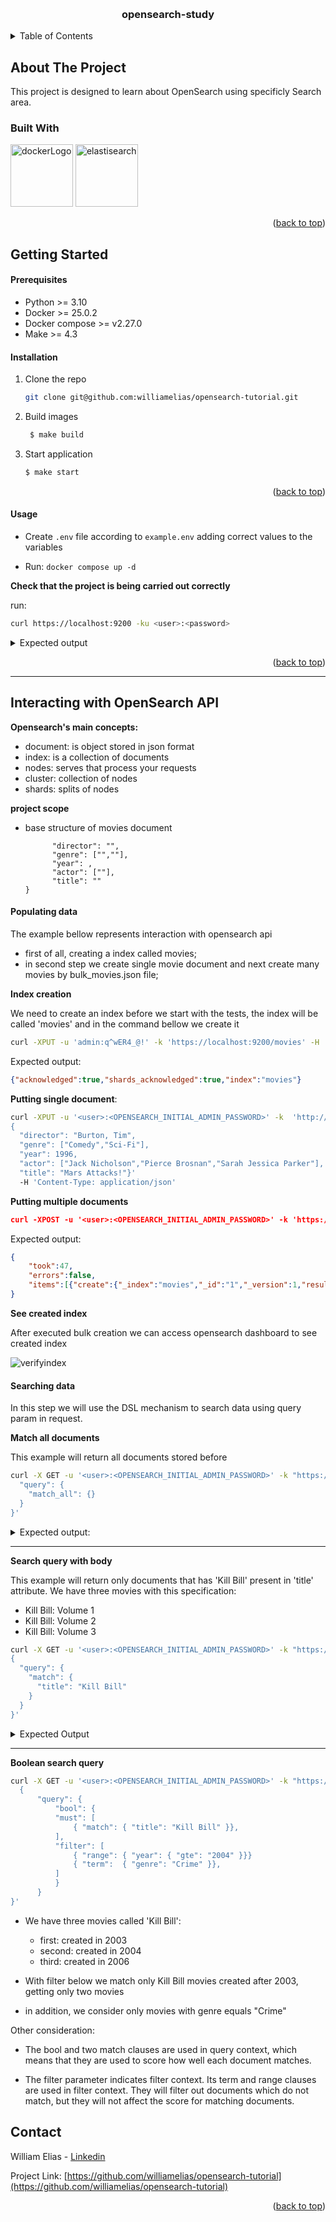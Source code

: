 <a name="readme-top"></a>

<!-- PROJECT LOGO -->
<br />
<div align="center">
  <a href="https://github.com/williamelias/opensearch-tutorial">
    <!-- <img src="images/logo.png" alt="Logo" width="80" height="80"> -->
  </a>

<h3 align="center">opensearch-study</h3>

</div>



<!-- TABLE OF CONTENTS -->
<details>
  <summary>Table of Contents</summary>
  <ol>
    <li>
      <a href="#about-the-project">About The Project</a>
      <ul>
        <li><a href="#built-with">Built With</a></li>
      </ul>
    </li>
    <li>
      <a href="#getting-started">Getting Started</a>
      <ul>
        <li><a href="#prerequisites">Prerequisites</a></li>
        <li><a href="#installation">Installation</a></li>
        <li><a href="#usage">Usage</a></li>
      </ul>
    </li>
    <li>
      <a href="#roadmap">Interacting with OpenSearch API</a>
      <ul>
        <li><a href="#Opensearch's main concepts"></a>Opensearch's main concepts</li>
        <li><a href="#Project Scope"></a>Project Scope</li>
        <li><a href="#Populating data"></a>Populating data</li>
        <li><a href="#Searching data"></a>Searching data</li>
      </ul>
    </li>
    <li><a href="#contact">Contact</a></li>
  </ol>
</details>



<!-- ABOUT THE PROJECT -->
## About The Project

This project is designed to learn about OpenSearch using specificly Search area.


### Built With

<div>
    <img src="https://www.docker.com/wp-content/uploads/2023/08/logo-guide-logos-2.svg" alt="dockerLogo" width="100"/>
    <img src="https://upload.wikimedia.org/wikipedia/commons/f/f4/Elasticsearch_logo.svg" alt="elastisearch" width="100"/>
</div>

<p align="right">(<a href="#readme-top">back to top</a>)</p>


<!-- GETTING STARTED -->
## Getting Started

#### Prerequisites

* Python >= 3.10
* Docker >= 25.0.2
* Docker compose >= v2.27.0
* Make >= 4.3

#### Installation


1. Clone the repo
   ```sh
   git clone git@github.com:williamelias/opensearch-tutorial.git
   ```
2. Build images
   ```sh
    $ make build
   ```
3. Start application
   ```sh
   $ make start
   ```


<p align="right">(<a href="#readme-top">back to top</a>)</p>


<!-- USAGE EXAMPLES -->
#### Usage

- Create `.env` file according to `example.env` adding correct values to the variables

- Run: `docker compose up -d`

**Check that the project is being carried out correctly**  

run:
```sh
curl https://localhost:9200 -ku <user>:<password>
```

<details>
<summary>Expected output</summary>

  ```json
  {
    "name" : "opensearch-node1",
    "cluster_name" : "opensearch-cluster",
    "cluster_uuid" : "uuid",
    "version" : {
      "distribution" : "opensearch",
      "number" : "x.y.z",
      "build_type" : "tar",
      "build_hash" : "value",
      "build_date" : "%y-%m-%dT%H:%M%Sz",
      "build_snapshot" : false,
      "lucene_version" : "x.y.z",
      "minimum_wire_compatibility_version" : "x.y.z",
      "minimum_index_compatibility_version" : "x.y.z"
    },
    "tagline" : "The OpenSearch Project: https://opensearch.org/"
  }
  ```

</details>

<p align="right">(<a href="#readme-top">back to top</a>)</p>

<hr>

## Interacting with OpenSearch API

**Opensearch's main concepts:**

- document: is object stored in json format
- index: is a collection of documents
- nodes: serves that process your requests
- cluster: collection of nodes
- shards: splits of nodes

**project scope**

- base structure of  movies document

  ```json{
        "director": "",
        "genre": ["",""],
        "year": ,
        "actor": [""],
        "title": ""
  }
  ```

#### Populating data

The example bellow represents interaction with opensearch api

- first of all, creating a index called movies;
- in second step we create single movie document and next create many movies by bulk_movies.json file;

**Index creation**

We need to create an index before we start with the tests, the index will be called 'movies' and in the command bellow we create it

```sh
curl -XPUT -u 'admin:q^wER4_@!' -k 'https://localhost:9200/movies' -H 'Content-Type: application/json'
```

Expected output: 

```json
{"acknowledged":true,"shards_acknowledged":true,"index":"movies"}
```

**Putting single document**:

```sh
curl -XPUT -u '<user>:<OPENSEARCH_INITIAL_ADMIN_PASSWORD>' -k  'http://localhost:9200/movies/_doc/1' -d '
{
  "director": "Burton, Tim", 
  "genre": ["Comedy","Sci-Fi"], 
  "year": 1996, 
  "actor": ["Jack Nicholson","Pierce Brosnan","Sarah Jessica Parker"], 
  "title": "Mars Attacks!"}' 
  -H 'Content-Type: application/json'
```

**Putting multiple documents**

```json
curl -XPOST -u '<user>:<OPENSEARCH_INITIAL_ADMIN_PASSWORD>' -k 'https://localhost:9200/movies/_bulk' --data-binary @bulk_movies.json -H 'Content-Type: application/json'
```

Expected output:

```json
{
    "took":47,
    "errors":false,
    "items":[{"create":{"_index":"movies","_id":"1","_version":1,"result":"created","_shards":{"total":2,"successful":1,"failed":0},"_seq_no":0,"_primary_term":1,"status":201}}]
}
```

**See created index**

After executed bulk creation we can access opensearch dashboard to see created index

![verifyindex](./static/gif/verify_index.gif)


#### Searching data

In this step we will use the DSL mechanism to search data using query param in request.

**Match all documents**

This example will return all documents stored before

```sh
curl -X GET -u '<user>:<OPENSEARCH_INITIAL_ADMIN_PASSWORD>' -k "https://localhost:9200/movies/_search?pretty" -H 'Content-Type: application/json' -d'{
  "query": {
    "match_all": {}
  }
}'
```

<details>
    <summary>Expected output:
</summary>
    
  ```json
    {
    "took" : 3,
    "timed_out" : false,
    "_shards" : {
      "total" : 1,
      "successful" : 1,
      "skipped" : 0,
      "failed" : 0
    },
    "hits" : {
      "total" : {
        "value" : 10,
        "relation" : "eq"
      },
      "max_score" : 1.0,
      "hits" : [
        {
          "_index" : "movies",
          "_id" : "1",
          "_score" : 1.0,
          "_source" : {
            "director" : "Burton, Tim",
            "genre" : [
              "Comedy",
              "Sci-Fi"
            ],
            "year" : 1996,
            "actor" : [
              "Jack Nicholson",
              "Pierce Brosnan",
              "Sarah Jessica Parker"
            ],
            "title" : "Mars Attacks!"
          }
        },
        {
          "_index" : "movies",
          "_id" : "2",
          "_score" : 1.0,
          "_source" : {
            "title" : "Kill Bill: Volume 1",
            "director" : "Quentin Tarantino",
            "genre" : [
              "Action",
              "Crime"
            ],
            "year" : 2003,
            "actor" : [
              "Uma Thurman",
              "David Carradine",
              "Daryl Hannah"
            ]
          }
        },
        {
          "_index" : "movies",
          "_id" : "3",
          "_score" : 1.0,
          "_source" : {
            "title" : "Kill Bill: Volume 2",
            "director" : "Quentin Tarantino",
            "genre" : [
              "Action",
              "Crime"
            ],
            "year" : 2004,
            "actor" : [
              "Uma Thurman",
              "David Carradine",
              "Daryl Hannah"
            ]
          }
        },
        {
          "_index" : "movies",
          "_id" : "4",
          "_score" : 1.0,
          "_source" : {
            "title" : "Kill Bill: Volume 3",
            "director" : "Quentin Tarantino",
            "genre" : [
              "Action",
              "Crime"
            ],
            "year" : 2006,
            "actor" : [
              "Uma Thurman",
              "David Carradine",
              "Daryl Hannah"
            ]
          }
        },
        {
          "_index" : "movies",
          "_id" : "5",
          "_score" : 1.0,
          "_source" : {
            "title" : "Once Upon a Time... in Hollywood",
            "director" : "Quentin Tarantino",
            "genre" : [
              "Action",
              "Comedy",
              "Drama"
            ],
            "year" : 2019,
            "actor" : [
              "Leonardo DiCaprio",
              "Brad Pitt",
              "Margot Robbie"
            ]
          }
        },
        {
          "_index" : "movies",
          "_id" : "6",
          "_score" : 1.0,
          "_source" : {
            "title" : "Beetlejuice",
            "director" : "Tim Burton",
            "genre" : [
              "Comedy",
              "Fantasy"
            ],
            "year" : 1988,
            "actor" : [
              "Alec Baldwin",
              "George Clooney",
              "Mary Steenbuck"
            ]
          }
        },
        {
          "_index" : "movies",
          "_id" : "7",
          "_score" : 1.0,
          "_source" : {
            "title" : "Alice in Wonderland",
            "director" : "Tim Burton",
            "genre" : [
              "Adventure",
              "Family",
              "Fantasy"
            ],
            "year" : 2010,
            "actor" : [
              "Mia Wasikowska",
              "Judy Garland",
              "Timothy Hutton"
            ]
          }
        },
        {
          "_index" : "movies",
          "_id" : "8",
          "_score" : 1.0,
          "_source" : {
            "title" : "Alice Through the Looking Glass",
            "director" : "Tim Burton",
            "genre" : [
              "Adventure",
              "Family",
              "Fantasy"
            ],
            "year" : 2016,
            "actor" : [
              "Mia Wasikowska",
              "Judy Garland",
              "Timothy Hutton"
            ]
          }
        },
        {
          "_index" : "movies",
          "_id" : "9",
          "_score" : 1.0,
          "_source" : {
            "title" : "Corpse Brides",
            "director" : "Tim Burton",
            "genre" : [
              "Drama",
              "Romance"
            ],
            "year" : 2005,
            "actor" : [
              "Johnny Depp",
              "Orlando Bloom",
              "Keira Knightley"
            ]
          }
        },
        {
          "_index" : "movies",
          "_id" : "10",
          "_score" : 1.0,
          "_source" : {
            "title" : "Inglourious Basterds",
            "director" : "Quentin Tarantino",
            "genre" : [
              "Action",
              "Drama",
              "War"
            ],
            "year" : 2009,
            "actor" : [
              "Brad Pitt",
              "Diane Kruger",
              "Eddie Redmayne"
            ]
          }
        }
      ]
    }
  }
  ```
</details>

<hr>

**Search query with body**

This example will return only documents that has 'Kill Bill' present in 'title' attribute.
We have three movies with this specification:

- Kill Bill: Volume 1
- Kill Bill: Volume 2
- Kill Bill: Volume 3


```sh
curl -X GET -u '<user>:<OPENSEARCH_INITIAL_ADMIN_PASSWORD>' -k "https://localhost:9200/movies/_search?pretty" -H 'Content-Type: application/json' -d'
{
  "query": {
    "match": {
      "title": "Kill Bill"
    }
  }
}'
```

<details>
<summary>Expected Output</summary>

  ```json
    {
    "took" : 9,
    "timed_out" : false,
    "_shards" : {
      "total" : 1,
      "successful" : 1,
      "skipped" : 0,
      "failed" : 0
    },
    "hits" : {
      "total" : {
        "value" : 3,
        "relation" : "eq"
      },
      "max_score" : 2.1073918,
      "hits" : [
        {
          "_index" : "movies",
          "_id" : "2",
          "_score" : 2.1073918,
          "_source" : {
            "title" : "Kill Bill: Volume 1",
            "director" : "Quentin Tarantino",
            "genre" : [
              "Action",
              "Crime"
            ],
            "year" : 2003,
            "actor" : [
              "Uma Thurman",
              "David Carradine",
              "Daryl Hannah"
            ]
          }
        },
        {
          "_index" : "movies",
          "_id" : "3",
          "_score" : 2.1073918,
          "_source" : {
            "title" : "Kill Bill: Volume 2",
            "director" : "Quentin Tarantino",
            "genre" : [
              "Action",
              "Crime"
            ],
            "year" : 2004,
            "actor" : [
              "Uma Thurman",
              "David Carradine",
              "Daryl Hannah"
            ]
          }
        },
        {
          "_index" : "movies",
          "_id" : "4",
          "_score" : 2.1073918,
          "_source" : {
            "title" : "Kill Bill: Volume 3",
            "director" : "Quentin Tarantino",
            "genre" : [
              "Action",
              "Crime"
            ],
            "year" : 2006,
            "actor" : [
              "Uma Thurman",
              "David Carradine",
              "Daryl Hannah"
            ]
          }
        }
      ]
    }
  }
```
</details>

<hr>

**Boolean search query**

  ```sh
  curl -X GET -u '<user>:<OPENSEARCH_INITIAL_ADMIN_PASSWORD>' -k "https://localhost:9200/movies/_search?pretty" -H 'Content-Type: application/json' -d'
    {
        "query": { 
            "bool": { 
            "must": [
                { "match": { "title": "Kill Bill" }},
            ],
            "filter": [ 
                { "range": { "year": { "gte": "2004" }}}
                { "term":  { "genre": "Crime" }},
            ]
            }
        }
  }'
  ```

  - We have three movies called 'Kill Bill':
    - first: created in 2003
    - second: created in 2004
    - third: created in 2006
  
  - With filter below we match only Kill Bill movies created after 2003, getting only two movies

  - in addition, we consider only movies with genre equals "Crime"

  Other consideration:

  - The bool and two match clauses are used in query context, which means that they are used to score how well each document matches.

  - The filter parameter indicates filter context. Its term and range clauses are used in filter context. They will filter out documents which do not match, but they will not affect the score for matching documents.


<!-- CONTACT -->
## Contact

William Elias - [Linkedin](https://www.linkedin.com/in/william-a-101694102/)

Project Link: [https://github.com/williamelias/opensearch-tutorial](https://github.com/williamelias/opensearch-tutorial)

<p align="right">(<a href="#readme-top">back to top</a>)</p>


<!-- MARKDOWN LINKS & IMAGES -->
<!-- https://www.markdownguide.org/basic-syntax/#reference-style-links -->
[OpenSearch]: https://opensearch.org/platform/search/index.html

[aws openSearch]: https://github.com/johnny-chivers/amazon-opensearch-service
